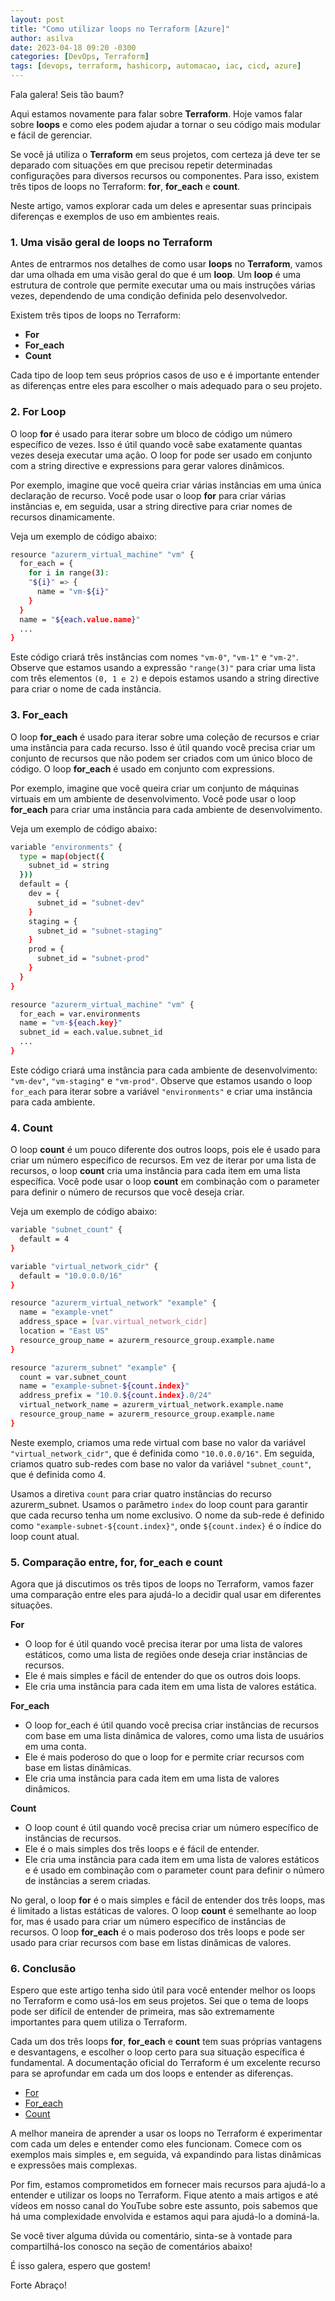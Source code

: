 ```yaml
---
layout: post
title: "Como utilizar loops no Terraform [Azure]"
author: asilva
date: 2023-04-18 09:20 -0300
categories: [DevOps, Terraform]
tags: [devops, terraform, hashicorp, automacao, iac, cicd, azure]
---
```


Fala galera! Seis tão baum?

Aqui estamos novamente para falar sobre **Terraform**. Hoje vamos falar sobre **loops** e como eles podem ajudar a tornar o seu código mais modular e fácil de gerenciar. 

Se você já utiliza o **Terraform** em seus projetos, com certeza já deve ter se deparado com situações em que precisou repetir determinadas configurações para diversos recursos ou componentes. Para isso, existem três tipos de loops no Terraform: **for**, **for_each** e **count**. 

Neste artigo, vamos explorar cada um deles e apresentar suas principais diferenças e exemplos de uso em ambientes reais.

### **1. Uma visão geral de loops no Terraform**

Antes de entrarmos nos detalhes de como usar **loops** no **Terraform**, vamos dar uma olhada em uma visão geral do que é um **loop**. Um **loop** é uma estrutura de controle que permite executar uma ou mais instruções várias vezes, dependendo de uma condição definida pelo desenvolvedor. 

Existem três tipos de loops no Terraform:

- **For**
- **For_each**
- **Count**

Cada tipo de loop tem seus próprios casos de uso e é importante entender as diferenças entre eles para escolher o mais adequado para o seu projeto.

### **2. For Loop**

O loop **for** é usado para iterar sobre um bloco de código um número específico de vezes. Isso é útil quando você sabe exatamente quantas vezes deseja executar uma ação. O loop for pode ser usado em conjunto com a string directive e expressions para gerar valores dinâmicos.

Por exemplo, imagine que você queira criar várias instâncias em uma única declaração de recurso. Você pode usar o loop **for** para criar várias instâncias e, em seguida, usar a string directive para criar nomes de recursos dinamicamente. 

Veja um exemplo de código abaixo:

````bash
resource "azurerm_virtual_machine" "vm" {
  for_each = {
    for i in range(3):
    "${i}" => {
      name = "vm-${i}"
    }
  }
  name = "${each.value.name}"
  ...
}
````

Este código criará três instâncias com nomes `"vm-0"`, `"vm-1"` e `"vm-2"`. Observe que estamos usando a expressão `"range(3)"` para criar uma lista com três elementos `(0, 1 e 2)` e depois estamos usando a string directive para criar o nome de cada instância.

### **3. For_each**

O loop **for_each** é usado para iterar sobre uma coleção de recursos e criar uma instância para cada recurso. Isso é útil quando você precisa criar um conjunto de recursos que não podem ser criados com um único bloco de código. O loop **for_each** é usado em conjunto com expressions.

Por exemplo, imagine que você queira criar um conjunto de máquinas virtuais em um ambiente de desenvolvimento. Você pode usar o loop **for_each** para criar uma instância para cada ambiente de desenvolvimento. 

Veja um exemplo de código abaixo:

````bash
variable "environments" {
  type = map(object({
    subnet_id = string
  }))
  default = {
    dev = {
      subnet_id = "subnet-dev"
    }
    staging = {
      subnet_id = "subnet-staging"
    }
    prod = {
      subnet_id = "subnet-prod"
    }
  }
}

resource "azurerm_virtual_machine" "vm" {
  for_each = var.environments
  name = "vm-${each.key}"
  subnet_id = each.value.subnet_id
  ...
}
````

Este código criará uma instância para cada ambiente de desenvolvimento: `"vm-dev"`, `"vm-staging"` e `"vm-prod"`. Observe que estamos usando o loop `for_each` para iterar sobre a variável `"environments"` e criar uma instância para cada ambiente.

### **4. Count**

O loop **count** é um pouco diferente dos outros loops, pois ele é usado para criar um número específico de recursos. Em vez de iterar por uma lista de recursos, o loop **count** cria uma instância para cada item em uma lista específica. Você pode usar o loop **count** em combinação com o parameter para definir o número de recursos que você deseja criar. 

Veja um exemplo de código abaixo:

````bash
variable "subnet_count" {
  default = 4
}

variable "virtual_network_cidr" {
  default = "10.0.0.0/16"
}

resource "azurerm_virtual_network" "example" {
  name = "example-vnet"
  address_space = [var.virtual_network_cidr]
  location = "East US"
  resource_group_name = azurerm_resource_group.example.name
}

resource "azurerm_subnet" "example" {
  count = var.subnet_count
  name = "example-subnet-${count.index}"
  address_prefix = "10.0.${count.index}.0/24"
  virtual_network_name = azurerm_virtual_network.example.name
  resource_group_name = azurerm_resource_group.example.name
}
````

Neste exemplo, criamos uma rede virtual com base no valor da variável `"virtual_network_cidr"`, que é definida como `"10.0.0.0/16"`. Em seguida, criamos quatro sub-redes com base no valor da variável `"subnet_count"`, que é definida como 4.

Usamos a diretiva `count` para criar quatro instâncias do recurso azurerm_subnet. Usamos o parâmetro `index` do loop count para garantir que cada recurso tenha um nome exclusivo. O nome da sub-rede é definido como `"example-subnet-${count.index}"`, onde `${count.index}` é o índice do loop count atual.

### **5. Comparação entre, for, for_each e count**

Agora que já discutimos os três tipos de loops no Terraform, vamos fazer uma comparação entre eles para ajudá-lo a decidir qual usar em diferentes situações.

**For**

- O loop for é útil quando você precisa iterar por uma lista de valores estáticos, como uma lista de regiões onde deseja criar instâncias de recursos.
- Ele é mais simples e fácil de entender do que os outros dois loops.
- Ele cria uma instância para cada item em uma lista de valores estática.

**For_each**

- O loop for_each é útil quando você precisa criar instâncias de recursos com base em uma lista dinâmica de valores, como uma lista de usuários em uma conta.
- Ele é mais poderoso do que o loop for e permite criar recursos com base em listas dinâmicas.
- Ele cria uma instância para cada item em uma lista de valores dinâmicos.

**Count**

- O loop count é útil quando você precisa criar um número específico de instâncias de recursos.
- Ele é o mais simples dos três loops e é fácil de entender.
- Ele cria uma instância para cada item em uma lista de valores estáticos e é usado em combinação com o parameter count para definir o número de instâncias a serem criadas.

No geral, o loop **for** é o mais simples e fácil de entender dos três loops, mas é limitado a listas estáticas de valores. O loop **count** é semelhante ao loop for, mas é usado para criar um número específico de instâncias de recursos. O loop **for_each** é o mais poderoso dos três loops e pode ser usado para criar recursos com base em listas dinâmicas de valores.

### **6. Conclusão**

Espero que este artigo tenha sido útil para você entender melhor os loops no Terraform e como usá-los em seus projetos. Sei que o tema de loops pode ser difícil de entender de primeira, mas são extremamente importantes para quem utiliza o Terraform.

Cada um dos três loops **for**, **for_each** e **count** tem suas próprias vantagens e desvantagens, e escolher o loop certo para sua situação específica é fundamental. A documentação oficial do Terraform é um excelente recurso para se aprofundar em cada um dos loops e entender as diferenças.

- <a href="https://www.terraform.io/docs/language/expressions/for.html" target="_blank">For</a> 
- <a href="https://www.terraform.io/docs/language/meta-arguments/for_each.html" target="_blank">For_each</a> 
- <a href="https://www.terraform.io/docs/language/meta-arguments/count.html" target="_blank">Count</a> 

A melhor maneira de aprender a usar os loops no Terraform é experimentar com cada um deles e entender como eles funcionam. Comece com os exemplos mais simples e, em seguida, vá expandindo para listas dinâmicas e expressões mais complexas.

Por fim, estamos comprometidos em fornecer mais recursos para ajudá-lo a entender e utilizar os loops no Terraform. Fique atento a mais artigos e até vídeos em nosso canal do YouTube sobre este assunto, pois sabemos que há uma complexidade envolvida e estamos aqui para ajudá-lo a dominá-la.

Se você tiver alguma dúvida ou comentário, sinta-se à vontade para compartilhá-los conosco na seção de comentários abaixo!

É isso galera, espero que gostem!

Forte Abraço!

